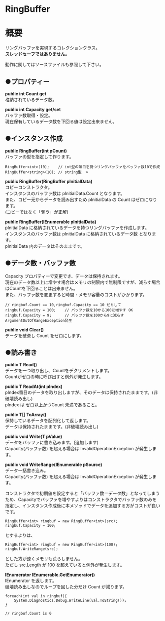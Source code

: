 # RingBuffer
**概要**
==========
リングバッファを実現するコレクションクラス。  
**スレッドセーフではありません。**  

動作に関してはソースファイルも参照して下さい。

●**プロパティー**  
-----
**public int Count get**  
格納されているデータ数。  

**public int Capacity get/set**  
バッファ数取得・設定。  
現在保有しているデータ数を下回る値は設定出来ません。  

●**インスタンス作成**  
------
**public RingBuffer(int pCount)**  
バッファの型を指定して作ります。  
```
RingBuffer<int>(10);    // int型の項目を持つリングバッファをバッファ数10で作成
RingBuffer<string>(10); // string型　〃
```

**public RingBuffer(RingBuffer<T> pInitialData)**  
コピーコンストラクタ。  
インスタンスのバッファ数は pInitialData.Count となります。  
また、コピー元からデータを読み出すため pInitialData の Count はゼロになります。  
(コピーではなく「奪う」が正解)

**public RingBuffer(IEnumerable<T> pInitialData)**  
pInitialData に格納されているデータを持つリングバッファを作成します。  
インスタンスのバッファ数は pInitialData に格納されているデータ数 となります。  
pInitialData 内のデータはそのままです。  

●**データ数・バッファ数**  
-----
Capacity プロパティーで変更でき、データは保持されます。  
現在のデータ数以上に増やす場合はメモリの制限内で無制限ですが、減らす場合はCountを下回ることは出来ません。  
また、バッファ数を変更すると時間・メモリ容量のコストがかかります。  
```
// ringbuf.Count == 10,ringbuf.Capacity == 10 だとして
ringbuf.Capacity = 100;    // バッファ数を10から100に増やす OK
ringbuf.Capacity = 9;      // バッファ数を100から9に減らす ArgumentOutOfRangeException発生
```

**public void Clear()**  
データを破棄し Count をゼロにします。  

●**読み書き**
-----
**public T Read()**  
データを一つ取り出し、Countをデクリメントします。  
Countがゼロの時に呼び出すと例外が発生します。  

**public T ReadAt(int pIndex)**  
pIndex番目のデータを取り出しますが、そのデータは保持されたままです。(非破壊読み出し)  
pIndex は ゼロ以上かつCount 未満であること。  

**public T[] ToArray()**  
保持しているデータを配列化して返します。  
データは保持されたままです。(非破壊読み出し)  

**public void Write(T pValue)**  
データをバッファに書き込みます。(追加します)  
Capacity(バッファ数) を超える場合は InvalidOperationException が発生します。  

**public void WriteRange(IEnumerable<T> pSource)**  
データ一括書き込み。  
Capacity(バッファ数) を超える場合は InvalidOperationException が発生します。  

コンストラクタで初期値を設定すると「バッファ数＝データ数」となってしまうため、Capacityでバッファを増やすよりはコンストラクタでバッファ数のみを指定し、インスタンス作成後に本メソッドでデータを追加する方がコストが良いです。  
```
RingBuffer<int> ringbuf = new RingBuffer<int>(src);
ringbuf.Capacity = 100;
```
とするよりは、
```
RingBuffer<int> ringbuf = new RingBuffer<int>(100);
ringbuf.WriteRange(src);
```
とした方が速くメモリも荒らしません。  
 ただし src.Length が 100 を超えていると例外が発生します。  

**IEnumerator IEnumerable.GetEnumerator()**  
IEnumerator を返します。  
破壊読み出しなのでループを回した分だけ Count が減ります。  
```
foreach(int val in ringbuf){
    System.Diagnostics.Debug.WriteLine(val.ToString());
}

// ringbuf.Count is 0
```
